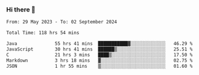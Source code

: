### Hi there 👋

<!--START_SECTION:waka-->

```txt
From: 29 May 2023 - To: 02 September 2024

Total Time: 118 hrs 54 mins

Java              55 hrs 41 mins  ███████████▓░░░░░░░░░░░░░   46.29 %
JavaScript        30 hrs 41 mins  ██████▒░░░░░░░░░░░░░░░░░░   25.51 %
C                 21 hrs 3 mins   ████▒░░░░░░░░░░░░░░░░░░░░   17.50 %
Markdown          3 hrs 18 mins   ▓░░░░░░░░░░░░░░░░░░░░░░░░   02.75 %
JSON              1 hr 55 mins    ▒░░░░░░░░░░░░░░░░░░░░░░░░   01.60 %
```

<!--END_SECTION:waka-->
<!--
**the-beef-calculator/the-beef-calculator** is a ✨ _special_ ✨ repository because its `README.md` (this file) appears on your GitHub profile.

Here are some ideas to get you started:

- 🔭 I’m currently working on ...
- 🌱 I’m currently learning ...
- 👯 I’m looking to collaborate on ...
- 🤔 I’m looking for help with ...
- 💬 Ask me about ...
- 📫 How to reach me: ...
- 😄 Pronouns: ...
- ⚡ Fun fact: ...
-->
